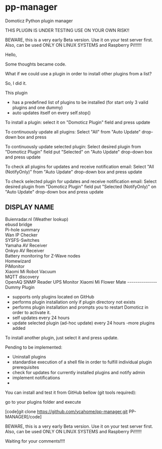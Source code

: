 # pp-manager
Domoticz Python plugin manager

THIS PLUGIN IS UNDER TESTING USE ON YOUR OWN RISK!!

BEWARE, this is a very early Beta version. Use it on your test server first.
 Also, can be used ONLY ON LINUX SYSTEMS and Raspberry Pi!!!!!!


Hello,

Some thoughts became code.

What if we could use a plugin in order to install other plugins from a list?

So, I did it.

This plugin 
- has a predefined list of plugins to be installed (for start only 3 valid plugins and one dummy)
- auto updates itself on every self.stop()

To install a plugin: select it on "Domoticz Plugin" field and press update

To continuously update all plugins: Select "All" from "Auto Update" drop-down box and press 

To continuously update selected plugin: Select desired plugin from "Domoticz Plugin" field put "Selected" on "Auto Update" drop-down box and press update

To check all plugins for updates and receive notification email: Select "All (NotifyOnly)" from "Auto Update" drop-down box and press update

To check selected plugin for updates and receive notification email: Select desired plugin from "Domoticz Plugin" field put "Selected (NotifyOnly)" on "Auto Update" drop-down box and press update




DISPLAY NAME                                     
---------------------------------------------
Buienradar.nl (Weather lookup)               
ebusd bridge                                            
Pi-hole summary                                        
Wan IP Checker                                           
SYSFS-Switches                                           
Yamaha AV Receiver                                   
Onkyo AV Receiver                                      
Battery monitoring for Z-Wave nodes           
Homewizard                                               
PiMonitor                                                   
Xiaomi Mi Robot Vacuum                        
MQTT discovery                                     
OpenAQ
SNMP Reader
UPS Monitor
Xiaomi Mi Flower Mate
---------------Dummy Plugin


- supports only plugins located on GitHub
- performs plugin installation only if plugin directory not exists
- performs plugin installation and prompts you to restart Domoticz in order to activate it.
- self updates every 24 hours
- update selected plugin (ad-hoc update) every 24 hours
 -more plugins added

To install another plugin, just select it and press update.


Pending to be implemented:
 - Uninstall plugins
 - standardise execution of a shell file in order to fulfill individual plugin prerequisites
 - check for updates for currently installed plugins and notify admin
 - implement notifications 
 - 



You can install and test it from GitHub bellow (git tools required):

go to your plugins folder
and execute 

[code]git clone https://github.com/ycahome/pp-manager.git PP-MANAGER[/code]




BEWARE, this is a very early Beta version. Use it on your test server first.
Also, can be used ONLY ON LINUX SYSTEMS and Raspberry Pi!!!!!!


Waiting for your comments!!!!
